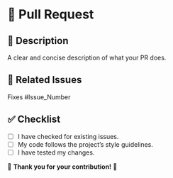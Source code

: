 # 🚀 Pull Request

## 📌 Description
A clear and concise description of what your PR does.

## 🔹 Related Issues
Fixes #Issue_Number

## ✅ Checklist
- [ ] I have checked for existing issues.
- [ ] My code follows the project’s style guidelines.
- [ ] I have tested my changes.

🚀 **Thank you for your contribution!** 🎉
